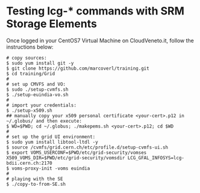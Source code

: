# Testing lcg-* commands with SRM Storage Elements
Once logged in your CentOS7 Virtual Machine on CloudVeneto.it, follow the instructions below: 
```
# copy sources:
$ sudo yum install git -y
$ git clone https://github.com/marcoverl/training.git
$ cd training/Grid
#
# set up CMVFS and VO:
$ sudo ./setup-cvmfs.sh
$ ./setup-euindia-vo.sh
#
# import your credentials:
$ ./setup-x509.sh
## manually copy your x509 personal certificate <your-cert>.p12 in ~/.globus/ and then execute:
$ WD=$PWD; cd ~/.globus; ./makepems.sh <your-cert>.p12; cd $WD
#
# set up the grid UI environment:
$ sudo yum install libtool-ltdl -y
$ source /cvmfs/grid.cern.ch/etc/profile.d/setup-cvmfs-ui.sh
$ export VOMS_USERCONF=$PWD/etc/grid-security/vomses X509_VOMS_DIR=$PWD/etc/grid-security/vomsdir LCG_GFAL_INFOSYS=lcg-bdii.cern.ch:2170
$ voms-proxy-init -voms euindia
#
# playing with the SE
$ ./copy-to-from-SE.sh
```
